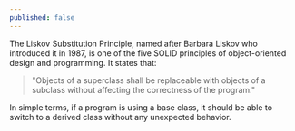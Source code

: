 ```yaml
---
published: false
---
```

The Liskov Substitution Principle, named after Barbara Liskov who introduced it in 1987, is one of the five SOLID principles of object-oriented design and programming. It states that:

> "Objects of a superclass shall be replaceable with objects of a subclass without affecting the correctness of the program."

In simple terms, if a program is using a base class, it should be able to switch to a derived class without any unexpected behavior.



